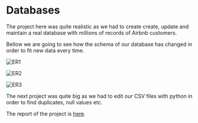 # Databases

The project here was quite realistic as we had to create create, update and maintain a real database with millions of records of Airbnb customers.

Bellow we are going to see how the schema of our database has changed in order to fit new data every time.

![ER1](https://github.com/roni3840/Projects/blob/master/Databases(SQL-Python)/img/ER1.png)





![ER2](https://github.com/roni3840/Projects/blob/master/Databases(SQL-Python)/img/ER2.png)



![ER3](https://github.com/roni3840/Projects/blob/master/Databases(SQL-Python)/img/ER3.png)





The next project was quite big as we had to edit our CSV files with python in order to find duplicates, null values etc. 

The report of the project is [here](https://github.com/roni3840/Projects/blob/master/Databases(SQL-Python)/Project-Python/partA/Report.pdf).
